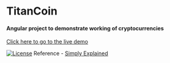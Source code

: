 # TitanCoin

#### Angular project to demonstrate working of cryptocurrencies

[Click here to go to the live demo](https://adityabandal.github.io/TitanCoin/)

[![License](https://img.shields.io/badge/license-MIT-blue.svg)](/LICENSE)
Reference - [Simply Explained](https://www.youtube.com/playlist?list=PLzvRQMJ9HDiTqZmbtFisdXFxul5k0F-Q4)
